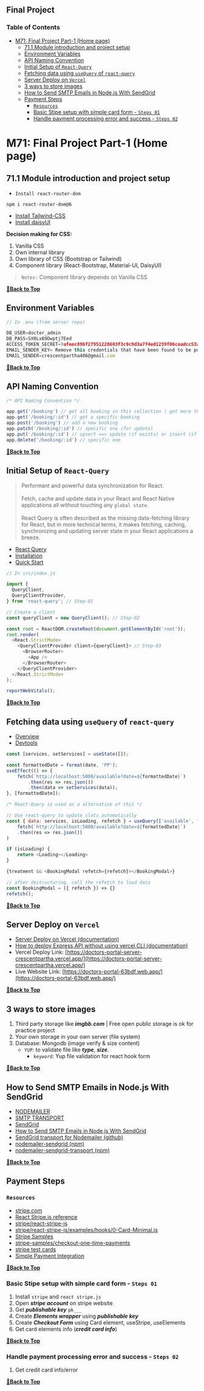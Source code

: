 ## Final Project

### Table of Contents

- [M71: Final Project Part-1 (Home page)](#m71-final-project-part-1-home-page)
  - [71.1 Module introduction and project setup](#711-module-introduction-and-project-setup)
  - [Environment Variables](#environment-variables)
  - [API Naming Convention](#api-naming-convention)
  - [Initial Setup of `React-Query`](#initial-setup-of-react-query)
  - [Fetching data using `useQuery` of `react-query`](#fetching-data-using-usequery-of-react-query)
  - [Server Deploy on `Vercel`](#server-deploy-on-vercel)
  - [3 ways to store images](#3-ways-to-store-images)
  - [How to Send SMTP Emails in Node.js With SendGrid](#how-to-send-smtp-emails-in-nodejs-with-sendgrid)
  - [Payment Steps](#payment-steps)
    - [`Resources`](#resources)
    - [Basic Stipe setup with simple card form - `Steps 01`](#basic-stipe-setup-with-simple-card-form---steps-01)
    - [Handle payment processing error and success - `Steps 02`](#handle-payment-processing-error-and-success---steps-02)

# M71: Final Project Part-1 (Home page)

## 71.1 Module introduction and project setup

- `Install react-router-dom`

``` Terminal
npm i react-router-dom@6
```
- [Install Tailwind-CSS](https://tailwindcss.com/docs/guides/create-react-app)
- [Install daisyUI](https://daisyui.com/docs/install/)

__Decision making for CSS:__

1. Vanilla CSS
2. Own internal library
3. Own library of CSS (Bootstrap or Tailwind)
4. Component library (React-Bootstrap, Material-UI, DaisyUI)

> `Notes:` Component library depends on Vanilla CSS

**[🔼Back to Top](#table-of-contents)**

## Environment Variables

``` JavaScript
// In .env (from server repo)

DB_USER=doctor_admin
DB_PASS=SX0Lx89Dwptj7Eed
ACCESS_TOKEN_SECRET=9afeec896f27951228603f3c9c9d3a7f4ed1239f06caadcc53a10bf0d982815e876d3a9df4209fb7e24ad1cb70041a8ef185103df592097f4ed45a1759de344c
EMAIL_SENDER_KEY= Remove this credentials that have been found to be publicly exposed | found on vercel
EMAIL_SENDER=crescentpartha406@gmail.com
```

**[🔼Back to Top](#table-of-contents)**

## API Naming Convention

``` JavaScript
/* API Naming Convention */

app.get('/booking') // get all booking in this collection | get more than one | by filter/query
app.get('/booking/:id') // get a specific booking
app.post('/booking') // add a new booking
app.patch('/booking/:id') // specific one (for update)
app.put('/booking/:id') // upsert ==> update (if exists) or insert (if doesn't exist)
app.delete('/booking/:id') // specific one
```

**[🔼Back to Top](#table-of-contents)**

## Initial Setup of `React-Query`

> Performant and powerful data synchronization for React. <br /><br /> Fetch, cache and update data in your React and React Native applications all without touching any `global state`. <br /><br /> React Query is often described as the missing data-fetching library for React, but in more technical terms, it makes fetching, caching, synchronizing and updating server state in your React applications a breeze.

- [React Query](https://react-query-v3.tanstack.com/ "About react-query")
- [Installation](https://react-query-v3.tanstack.com/installation "Installation of react-query")
- [Quick Start](https://react-query-v3.tanstack.com/quick-start "Initial setup of react-query")

``` JavaScript
// In src/index.js

import {
  QueryClient,
  QueryClientProvider,
} from 'react-query'; // Step-01

// Create a client
const queryClient = new QueryClient(); // Step-02

const root = ReactDOM.createRoot(document.getElementById('root'));
root.render(
  <React.StrictMode>
    <QueryClientProvider client={queryClient}> // Step-03
      <BrowserRouter>
        <App />
      </BrowserRouter>
    </QueryClientProvider>
  </React.StrictMode>
);

reportWebVitals();
```

**[🔼Back to Top](#table-of-contents)**

## Fetching data using `useQuery` of `react-query`

- [Overview](https://react-query-v3.tanstack.com/overview "Overview and code example")
- [Devtools](https://react-query-v3.tanstack.com/devtools "Help visualize all of the inner workings of React Query and will likely save you hours of debugging if you find yourself in a pinch!")

``` JavaScript
const [services, setServices] = useState([]);

const formattedDate = format(date, 'PP');
useEffect(() => {
    fetch(`http://localhost:5000/available?date=${formattedDate}`)
        .then(res => res.json())
        .then(data => setServices(data));
}, [formattedDate]);

/* React-Query is used as a alternative of this */

// Use react-query to update slots automatically
const { data: services, isLoading, refetch } = useQuery(['available', formattedDate], () => 
    fetch(`http://localhost:5000/available?date=${formattedDate}`)
    .then(res => res.json())
)

if (isLoading) {
    return <Loading></Loading>
}

{treatment && <BookingModal refetch={refetch}></BookingModal>}

// after destructuring, call the refetch to load data
const BookingModal = ({ refetch }) => {}
refetch();
```

**[🔼Back to Top](#table-of-contents)**

## Server Deploy on `Vercel`

- [Server Deploy on Vercel (documentation)](https://github.com/crescentpartha/warehouse-management-server-side-crescentpartha/blob/main/Steps.md#server-deploy-on-vercel)
- [How to deploy Express API without using vercel CLI (documentation)](https://github.com/crescentpartha/warehouse-management-server-side-crescentpartha/blob/main/Steps.md#how-to-deploy-express-api-without-using-vercel-cli)
- Vercel Deploy Link: [https://doctors-portal-server-crescentpartha.vercel.app/](https://doctors-portal-server-crescentpartha.vercel.app/)
- Live Website Link: [https://doctors-portal-63bdf.web.app/](https://doctors-portal-63bdf.web.app/)

**[🔼Back to Top](#table-of-contents)**

## 3 ways to store images

1. Third party storage like ___imgbb.com___ | Free open public storage is ok for practice project
2. Your own storage in your own server (file system)
3. Database: Mongodb (image verify & size content)
    - `YUP`: to validate file like ___type___, ___size___.
      - `keyword`: Yup file validation for react hook form

**[🔼Back to Top](#table-of-contents)**

## How to Send SMTP Emails in Node.js With SendGrid

- [NODEMAILER](https://nodemailer.com/about/)
- [SMTP TRANSPORT](https://nodemailer.com/smtp/)
- [SendGrid](https://app.sendgrid.com/ "Email marketing company for promotional & transactional emails")
- [How to Send SMTP Emails in Node.js With SendGrid](https://www.twilio.com/blog/send-smtp-emails-node-js-sendgrid)
- [SendGrid transport for Nodemailer (github)](https://github.com/nodemailer/nodemailer-sendgrid)
- [nodemailer-sendgrid (npm)](https://www.npmjs.com/package/nodemailer-sendgrid)
- [nodemailer-sendgrid-transport (npm)](https://www.npmjs.com/package/nodemailer-sendgrid-transport)

**[🔼Back to Top](#table-of-contents)**

## Payment Steps

### `Resources`

- [stripe.com](https://stripe.com/en-gb-us)
- [React Stripe.js reference](https://stripe.com/docs/stripe-js/react "Learn about React components for Stripe.js and Stripe Elements")
- [stripe/react-stripe-js](https://github.com/stripe/react-stripe-js "React components for Stripe.js and Stripe Elements")
- [stripe/react-stripe-js/examples/hooks/0-Card-Minimal.js](https://github.com/stripe/react-stripe-js/blob/master/examples/hooks/0-Card-Minimal.js "Full Example | How to set up React Stripe.js and use Elements - How to accept a payment using the official Stripe docs.")
- [Stripe Samples](https://github.com/stripe-samples)
- [stripe-samples/checkout-one-time-payments](https://github.com/stripe-samples/checkout-one-time-payments "Accept payments with Stripe Checkout | Use Checkout to quickly collect one-time payments")
- [stripe test cards](https://stripe.com/docs/testing "https://stripe.com/docs/testing")
- [Simple Payment Integration](https://stripe.com/docs/payments/quickstart "Simple Payment Integration | Custom payment flow")

**[🔼Back to Top](#table-of-contents)**

### Basic Stipe setup with simple card form - `Steps 01`

1. Install `stripe` and `react stripe.js`
2. Open ___stripe account___ on stripe website
3. Get ___publishable key___ `pk___`
4. Create ___Elements wrapper___ using ___publishable key___
5. Create ___Checkout Form___ using Card element, useStripe, useElements
6. Get card elements info (___credit card info___)

**[🔼Back to Top](#table-of-contents)**

### Handle payment processing error and success - `Steps 02`

1. Get credit card info/error

**[🔼Back to Top](#table-of-contents)**
